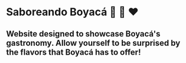 # Saboreando Boyacá 💚 🤍 ❤️
## Website designed to showcase Boyacá's gastronomy. Allow yourself to be surprised by the flavors that Boyacá has to offer!
